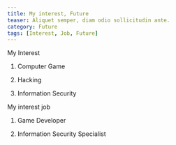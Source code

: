 ```yaml
---
title: My interest, Future
teaser: Aliquet semper, diam odio sollicitudin ante.
category: Future
tags: [Interest, Job, Future]
---
```

 My Interest <bn />

 1. Computer Game <bn />

 2. Hacking <bn />

 3. Information Security <bn />

 My interest job <bn />

 1. Game Developer <bn />

 2. Information Security Specialist <bn />


[sad]: https://jekyllrb.com/
